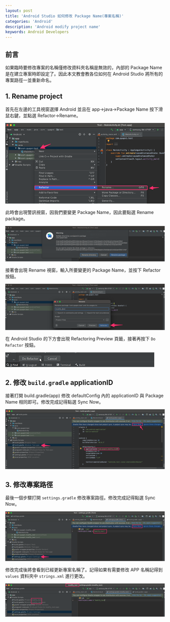 ```yaml
---
layout: post
title: 'Android Studio 如何修改 Package Name(專案名稱)'
categories: 'Android'
description: 'Android modify project name'
keywords: Android Developers
---
```


## 前言
如果臨時要修改專案的名稱僅修改資料夾名稱是無效的，內部的 Package Name 是在建立專案時即設定了。因此本文教會教各位如何在 Android Studio 將所有的專案路徑一並重新命名。

## 1. Rename project
首先在左邊的工具視窗選擇 Android 並且在 app→java→Package Name 按下滑鼠右鍵，並點選 Refactor→Rename。

![](/images/posts/android/2021/img1101107-1.png)

此時會出現警訊視窗，因我們要變更 Package Name，因此要點選 Rename package。

![](/images/posts/android/2021/img1101107-2.png)

接著會出現 Rename 視窗，輸入所要變更的 Package Name，並按下 Refactor 按鈕。

![](/images/posts/android/2021/img1101107-3.png)

在 Android Studio 的下方會出現 Refactoring Preview 頁籤，接著再按下 `Do Refactor` 按鈕。

![](/images/posts/android/2021/img1101107-4.png)

## 2. 修改 `build.gradle` applicationID
接著打開 build.gradle(app) 修改 defaultConfig 內的 applicationID 與 Package Name 相同即可。修改完成記得點選 Sync Now。

![](/images/posts/android/2021/img1101107-5.png)

## 3. 修改專案路徑
最後一個步驟打開 `settings.gradle` 修改專案路徑。修改完成記得點選 Sync Now。

![](/images/posts/android/2021/img1101107-6.png)


修改完成後將會看到已經更新專案名稱了。記得如果有需要修改 APP 名稱記得到 `values` 資料夾中 `strings.xml` 進行更改。

![](/images/posts/android/2021/img1101107-7.png)
